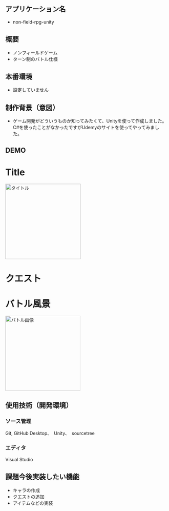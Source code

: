 ## アプリケーション名
- non-field-rpg-unity


## 概要
- ノンフィールドゲーム
- ターン制のバトル仕様

## 本番環境
- 設定していません

  
## 制作背景（意図）
- ゲーム開発がどういうものか知ってみたくて、Unityを使って作成しました。<br>
C#を使ったことがなかったですがUdemyのサイトを使ってやってみました。


## DEMO
# Title
<img width="235" alt="タイトル" src="https://user-images.githubusercontent.com/77143892/112748152-f7602e80-8ff4-11eb-8175-f193cba534c5.png">


# クエスト



# バトル風景

<img width="234" alt="バトル画像" src="https://user-images.githubusercontent.com/77143892/112748205-4017e780-8ff5-11eb-94b3-4584d5c9ea0c.png">




## 使用技術（開発環境）

### ソース管理
Git, GitHub Desktop、　Unity、　sourcetree

### エディタ
Visual Studio

## 課題今後実装したい機能
- キャラの作成
- クエストの追加
- アイテムなどの実装
